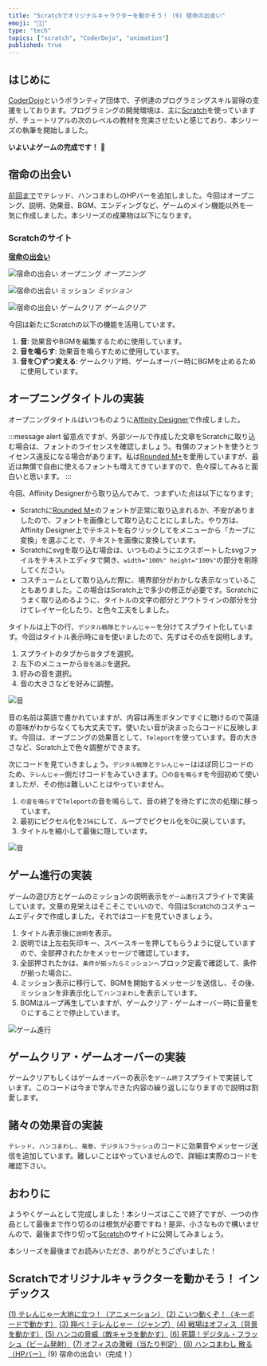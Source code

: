 ```yaml
---
title: "Scratchでオリジナルキャラクターを動かそう！ (9) 宿命の出会い"
emoji: "🧑‍💻"
type: "tech"
topics: ["scratch", "CoderDojo", "animation"]
published: true
---
```


## はじめに

[CoderDojo](https://coderdojo.jp/)というボランティア団体で、子供達のプログラミングスキル習得の支援をしております。プログラミングの開発環境は、主に[Scratch](https://scratch.mit.edu)を使っていますが、チュートリアルの次のレベルの教材を充実させたいと感じており、本シリーズの執筆を開始しました。

**いよいよゲームの完成です！** 🎉

## 宿命の出会い

[前回まで](https://zenn.dev/naoji/articles/scratch-telenger-0080)でテレッド、ハンコまわしのHPバーを追加しました。今回はオープニング、説明、効果音、BGM、エンディングなど、ゲームのメイン機能以外を一気に作成しました。本シリーズの成果物は以下になります。

### Scratchのサイト

**[宿命の出会い](https://scratch.mit.edu/projects/860791993/)**

![宿命の出会い オープニング](/images/scratch-telenger-0090/scratch-telenger-0090-fighting-1.gif)
*オープニング*

![宿命の出会い ミッション](/images/scratch-telenger-0090/scratch-telenger-0090-fighting-2.gif)
*ミッション*

![宿命の出会い ゲームクリア](/images/scratch-telenger-0090/scratch-telenger-0090-fighting-3.gif)
*ゲームクリア*

今回は新たにScratchの以下の機能を活用しています。

1. **音**: 効果音やBGMを編集するために使用しています。
2. **音を鳴らす**: 効果音を鳴らすために使用しています。
3. **音を〇ずつ変える**: ゲームクリア時、ゲームオーバー時にBGMを止めるために使用しています。

## オープニングタイトルの実装

オープニングタイトルはいつものように[Affinity Designer](https://affinity.serif.com/ja-jp/designer)で作成しました。

:::message alert
留意点ですが、外部ツールで作成した文章をScratchに取り込む場合は、フォントのライセンスを確認しましょう。有償のフォントを使うとライセンス違反になる場合があります。私は[Rounded M+](http://jikasei.me/font/rounded-mplus/about.html)を愛用していますが、最近は無償で自由に使えるフォントも増えてきていますので、色々探してみると面白いと思います。
:::

今回、Affinity Designerから取り込んでみて、つまずいた点は以下になります;

- Scratchに[Rounded M+](http://jikasei.me/font/rounded-mplus/about.html)のフォントが正常に取り込まれるか、不安がありましたので、フォントを画像として取り込むことにしました。やり方は、Affinity Designer上でテキストを右クリックしてをメニューから「カーブに変換」を選ぶことで、テキストを画像に変換しています。
- Scratchにsvgを取り込む場合は、いつものようにエクスポートしたsvgファイルをテキストエディタで開き、`width="100%" height="100%"`の部分を削除してください。
- コスチュームとして取り込んだ際に、境界部分がおかしな表示なっていることもありました。この場合はScratch上で多少の修正が必要です。Scratchにうまく取り込めるように、タイトルの文字の部分とアウトラインの部分を分けてレイヤー化したり、と色々工夫をしました。

タイトルは上下の行、`デジタル戦隊`と`テレんじゃー`を分けてスプライト化しています。今回はタイトル表示時に`音`を使いましたので、先ずはその点を説明します。

1. スプライトのタブから`音`タブを選択。
2. 左下のメニューから`音を選ぶ`を選択。
3. 好みの音を選択。
4. 音の大きさなどを好みに調整。

![音](/images/scratch-telenger-0090/sound.png)

音の名前は英語で書かれていますが、内容は再生ボタンですぐに聴けるので英語の意味がわからなくても大丈夫です。使いたい音が決まったらコードに反映します。今回は、オープニングの効果音として、`Teleport`を使っています。音の大きさなど、Scratch上で色々調整ができます。

次にコードを見ていきましょう。`デジタル戦隊`と`テレんじゃー`はほぼ同じコードのため、`テレんじゃー`側だけコードをみていきます。`〇の音を鳴らす`を今回初めて使いましたが、その他は難しいことはやっていません。

1. `の音を鳴らす`で`Teleport`の音を鳴らして、音の終了を待たずに次の処理に移っています。
2. 最初にピクセル化を`256`にして、ループでピクセル化を0に戻しています。
3. タイトルを縮小して最後に隠しています。

![音](/images/scratch-telenger-0090/telenger-title.png)

## ゲーム進行の実装

ゲームの遊び方とゲームのミッションの説明表示を`ゲーム進行`スプライトで実装しています。文章の見栄えはそこそこでいいので、今回はScratchのコスチュームエディタで作成しました。それではコードを見ていきましょう。

1. タイトル表示後に`説明`を表示。
2. 説明では上左右矢印キー、スペースキーを押してもらうように促していますので、全部押されたかをメッセージで確認しています。
3. 全部押されたかは、`条件が揃ったらミッションへ`ブロック定義で確認して、条件が揃った場合に、
4. ミッション表示に移行して、BGMを開始するメッセージを送信し、その後、ミッションを非表示化して`ハンコまわし`を表示しています。
5. BGMはループ再生していますが、ゲームクリア・ゲームオーバー時に音量を０にすることで停止しています。

![ゲーム進行](/images/scratch-telenger-0090/explanation.png)

## ゲームクリア・ゲームオーバーの実装

ゲームクリアもしくはゲームオーバーの表示を`ゲーム終了`スプライトで実装しています。このコードは今まで学んできた内容の繰り返しになりますので説明は割愛します。

## 諸々の効果音の実装

`テレッド`、`ハンコまわし`、`竜巻`、`デジタルフラッシュ`のコードに効果音やメッセージ送信を追加しています。難しいことはやっていませんので、詳細は実際のコードを確認下さい。

## おわりに

ようやくゲームとして完成しました！本シリーズはここで終了ですが、一つの作品として最後まで作り切るのは根気が必要ですね！是非、小さなもので構いませんので、最後まで作り切って[Scratch](https://scratch.mit.edu/)のサイトに公開してみましょう。

本シリーズを最後までお読みいただき、ありがとうございました！

## Scratchでオリジナルキャラクターを動かそう！ インデックス

[(1) テレんじゃー大地に立つ！（アニメーション）](https://zenn.dev/naoji/articles/scratch-telenger-0010)
[(2) こいつ動くぞ！（キーボードで動かす）](https://zenn.dev/naoji/articles/scratch-telenger-0020)
[(3) 翔べ！テレんじゃー（ジャンプ）](https://zenn.dev/naoji/articles/scratch-telenger-0030)
[(4) 戦場はオフィス（背景を動かす）](https://zenn.dev/naoji/articles/scratch-telenger-0040)
[(5) ハンコの脅威（敵キャラを動かす）](https://zenn.dev/naoji/articles/scratch-telenger-0050)
[(6) 死闘！デジタル・フラッシュ（ビーム発射）](https://zenn.dev/naoji/articles/scratch-telenger-0060)
[(7) オフィスの激戦（当たり判定）](https://zenn.dev/naoji/articles/scratch-telenger-0070)
[(8) ハンコまわし 散る（HPバー）](https://zenn.dev/naoji/articles/scratch-telenger-0080)
(9) 宿命の出会い（完成！）
